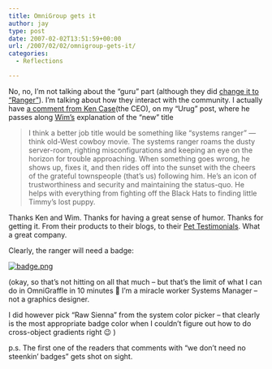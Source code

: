 ```yaml
---
title: OmniGroup gets it
author: jay
type: post
date: 2007-02-02T13:51:59+00:00
url: /2007/02/02/omnigroup-gets-it/
categories:
  - Reflections

---
```

No, no, I’m not talking about the “guru” part (although they did [change it to “Ranger”][1]). I’m talking about how they interact with the community. I actually have [a comment from Ken Case][2](the CEO), on my “Urug” post, where he passes along [Wim’s][3] explanation of the “new” title

> I think a better job title would be something like “systems ranger” — think old-West cowboy movie. The systems ranger roams the dusty server-room, righting misconfigurations and keeping an eye on the horizon for trouble approaching. When something goes wrong, he shows up, fixes it, and then rides off into the sunset with the cheers of the grateful townspeople (that’s us) following him. He’s an icon of trustworthiness and security and maintaining the status-quo. He helps with everything from fighting off the Black Hats to finding little Timmy’s lost puppy.

Thanks Ken and Wim. Thanks for having a great sense of humor. Thanks for getting it. From their products to their blogs, to their [Pet Testimonials][4]. What a great company.

Clearly, the ranger will need a badge:

[![badge.png][5]][6]

(okay, so that’s not hitting on all that much &#8211; but that’s the limit of what I can do in OmniGraffle in 10 minutes 🙂 I’m a miracle worker Systems Manager &#8211; not a graphics designer.

I did however pick “Raw Sienna” from the system color picker &#8211; that clearly is the most appropriate badge color when I couldn’t figure out how to do cross-object gradients right 😉 )

p.s. The first one of the readers that comments with “we don’t need no steenkin’ badges” gets shot on sight.

 [1]: http://blog.omnigroup.com/2007/01/30/system-guru-opening/
 [2]: https://rambleon.org/2007/01/30/omni-needs-a-urug/#comment-5996
 [3]: http://people.omnigroup.com/wiml/
 [4]: http://www.omnigroup.com/applications/omniweb/pet/lot.html
 [5]: https://cdn.rambleon.org/migrate/2007/02/badge.png
 [6]: https://cdn.rambleon.org/migrate/2007/02/badge.png (badge.png)
